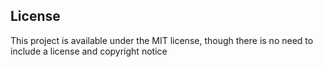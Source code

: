 ## License

This project is available under the MIT license, though there is no need to include a license and copyright notice
